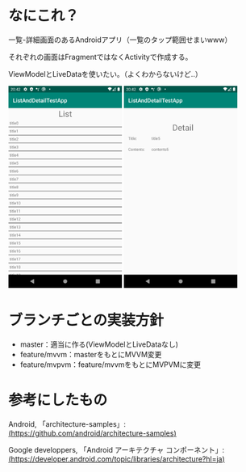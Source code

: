 # なにこれ？
一覧-詳細画面のあるAndroidアプリ（一覧のタップ範囲せまいwww）

それぞれの画面はFragmentではなくActivityで作成する。

ViewModelとLiveDataを使いたい。（よくわからないけど..）

<img alt="一覧画面" src="images/article_list.png" height=400px>
<img alt="詳細画面" src="images/article_detail.png" height=400px>

# ブランチごとの実装方針
- master：適当に作る(ViewModelとLiveDataなし)
- feature/mvvm：masterをもとにMVVM変更
- feature/mvpvm：feature/mvvmをもとにMVPVMに変更

# 参考にしたもの
Android, 「architecture-samples」:[(https://github.com/android/architecture-samples)](https://github.com/android/architecture-samples)

Google developpers, 「Android アーキテクチャ コンポーネント」:[(https://developer.android.com/topic/libraries/architecture?hl=ja)](https://developer.android.com/topic/libraries/architecture?hl=ja)
